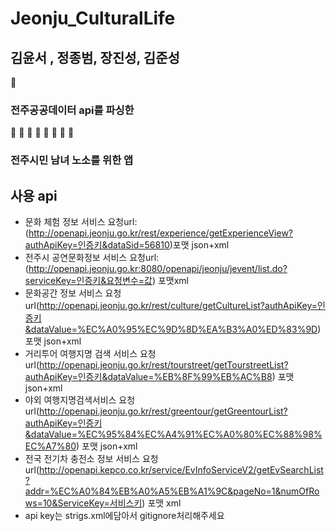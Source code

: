 

# Jeonju_CulturalLife
  
## 김윤서 , 정종범, 장진성, 김준성 
:book: 
### 전주공공데이터 api를 파싱한
👦 👧 👩 👨 👶 👵 👴 👱
### 전주시민 남녀 노소를 위한 앱  

## 사용 api
- 문화 체험 정보 서비스 요청url:(http://openapi.jeonju.go.kr/rest/experience/getExperienceView?authApiKey=인증키&dataSid=56810)포맷 json+xml
- 전주시 공연문화정보 서비스 요청url:(http://openapi.jeonju.go.kr:8080/openapi/jeonju/jevent/list.do?serviceKey=인증키&요청변수=값) 포맷xml
- 문화공간 정보 서비스 요청url(http://openapi.jeonju.go.kr/rest/culture/getCultureList?authApiKey=인증키&dataValue=%EC%A0%95%EC%9D%8D%EA%B3%A0%ED%83%9D) 포맷 json+xml
- 거리투어 여행지명 검색 서비스 요청url(http://openapi.jeonju.go.kr/rest/tourstreet/getTourstreetList?authApiKey=인증키&dataValue=%EB%8F%99%EB%AC%B8) 포맷 json+xml
- 야외 여행지명검색서비스 요청url(http://openapi.jeonju.go.kr/rest/greentour/getGreentourList?authApiKey=인증키&dataValue=%EC%95%84%EC%A4%91%EC%A0%80%EC%88%98%EC%A7%80) 포맷 json+xml
- 전국 전기차 충전소 정보 서비스 요청url(http://openapi.kepco.co.kr/service/EvInfoServiceV2/getEvSearchList?addr=%EC%A0%84%EB%A0%A5%EB%A1%9C&pageNo=1&numOfRows=10&ServiceKey=서비스키) 포맷 xml
- api key는 strigs.xml에담아서 gitignore처리해주세요  
